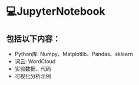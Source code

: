 # 💻JupyterNotebook
## 包括以下内容：

+ Python库: Numpy、Matplotlib、Pandas、sklearn
+ 词云: WordCloud
+ 实验数据、代码
+ 可视化分析示例
